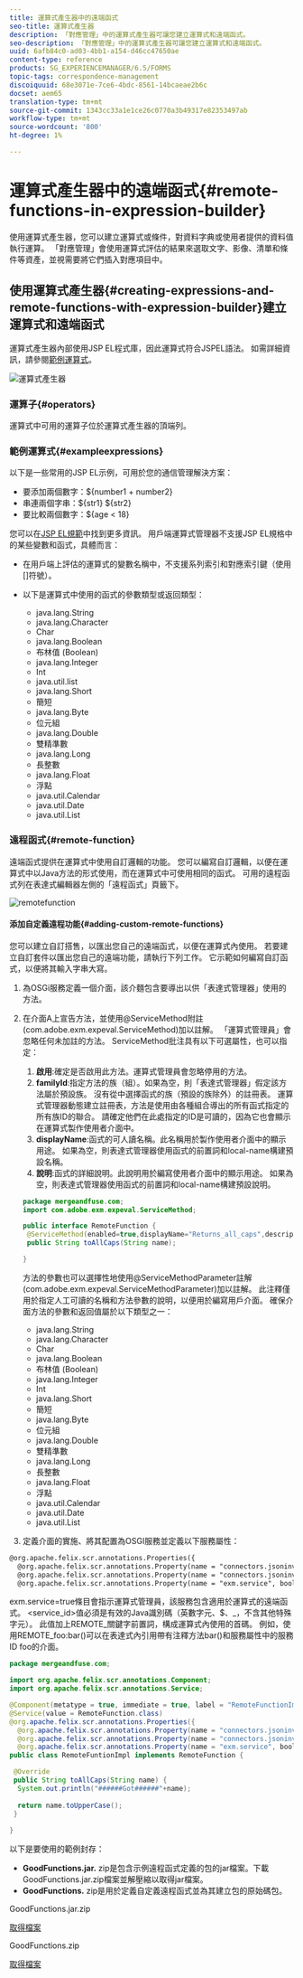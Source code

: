 ```yaml
---
title: 運算式產生器中的遠端函式
seo-title: 運算式產生器
description: 「對應管理」中的運算式產生器可讓您建立運算式和遠端函式。
seo-description: 「對應管理」中的運算式產生器可讓您建立運算式和遠端函式。
uuid: 6afb84c0-ad03-4bb1-a154-d46cc47650ae
content-type: reference
products: SG_EXPERIENCEMANAGER/6.5/FORMS
topic-tags: correspondence-management
discoiquuid: 68e3071e-7ce6-4bdc-8561-14bcaeae2b6c
docset: aem65
translation-type: tm+mt
source-git-commit: 1343cc33a1e1ce26c0770a3b49317e82353497ab
workflow-type: tm+mt
source-wordcount: '800'
ht-degree: 1%

---
```



# 運算式產生器中的遠端函式{#remote-functions-in-expression-builder}

使用運算式產生器，您可以建立運算式或條件，對資料字典或使用者提供的資料值執行運算。 「對應管理」會使用運算式評估的結果來選取文字、影像、清單和條件等資產，並視需要將它們插入對應項目中。

## 使用運算式產生器{#creating-expressions-and-remote-functions-with-expression-builder}建立運算式和遠端函式

運算式產生器內部使用JSP EL程式庫，因此運算式符合JSPEL語法。 如需詳細資訊，請參閱[範例運算式](#exampleexpressions)。

![運算式產生器](assets/expressionbuilder.png)

### 運算子{#operators}

運算式中可用的運算子位於運算式產生器的頂端列。

### 範例運算式{#exampleexpressions}

以下是一些常用的JSP EL示例，可用於您的通信管理解決方案：

* 要添加兩個數字：${number1 + number2}
* 串連兩個字串：${str1} ${str2}
* 要比較兩個數字：${age &lt; 18}

您可以在[JSP EL規範](https://download.oracle.com/otn-pub/jcp/jsp-2.1-fr-spec-oth-JSpec/jsp-2_1-fr-spec-el.pdf)中找到更多資訊。 用戶端運算式管理器不支援JSP EL規格中的某些變數和函式，具體而言：

* 在用戶端上評估的運算式的變數名稱中，不支援系列索引和對應索引鍵（使用[]符號）。
* 以下是運算式中使用的函式的參數類型或返回類型：

   * java.lang.String
   * java.lang.Character
   * Char
   * java.lang.Boolean
   * 布林值 (Boolean)
   * java.lang.Integer
   * Int
   * java.util.list
   * java.lang.Short
   * 簡短
   * java.lang.Byte
   * 位元組
   * java.lang.Double
   * 雙精準數
   * java.lang.Long
   * 長整數
   * java.lang.Float
   * 浮點
   * java.util.Calendar
   * java.util.Date
   * java.util.List

### 遠程函式{#remote-function}

遠端函式提供在運算式中使用自訂邏輯的功能。 您可以編寫自訂邏輯，以便在運算式中以Java方法的形式使用，而在運算式中可使用相同的函式。 可用的遠程函式列在表達式編輯器左側的「遠程函式」頁籤下。

![remotefunction](assets/remotefunction.png)

#### 添加自定義遠程功能{#adding-custom-remote-functions}

您可以建立自訂搭售，以匯出您自己的遠端函式，以便在運算式內使用。 若要建立自訂套件以匯出您自己的遠端功能，請執行下列工作。 它示範如何編寫自訂函式，以便將其輸入字串大寫。

1. 為OSGi服務定義一個介面，該介麵包含要導出以供「表達式管理器」使用的方法。
1. 在介面A上宣告方法，並使用@ServiceMethod附註(com.adobe.exm.expeval.ServiceMethod)加以註解。 「運算式管理員」會忽略任何未加註的方法。 ServiceMethod批注具有以下可選屬性，也可以指定：

   1. **啟用**:確定是否啟用此方法。運算式管理員會忽略停用的方法。
   1. **familyId**:指定方法的族（組）。如果為空，則「表達式管理器」假定該方法屬於預設族。 沒有從中選擇函式的族（預設的族除外）的註冊表。 運算式管理器動態建立註冊表，方法是使用由各種組合導出的所有函式指定的所有族ID的聯合。 請確定他們在此處指定的ID是可讀的，因為它也會顯示在運算式製作使用者介面中。
   1. **displayName**:函式的可人讀名稱。此名稱用於製作使用者介面中的顯示用途。 如果為空，則表達式管理器使用函式的前置詞和local-name構建預設名稱。
   1. **說明**:函式的詳細說明。此說明用於編寫使用者介面中的顯示用途。 如果為空，則表達式管理器使用函式的前置詞和local-name構建預設說明。

   ```java
   package mergeandfuse.com;
   import com.adobe.exm.expeval.ServiceMethod;
   
   public interface RemoteFunction {
    @ServiceMethod(enabled=true,displayName="Returns_all_caps",description="Function to convert to all CAPS", familyId="remote")
    public String toAllCaps(String name);
   
   }
   ```

   方法的參數也可以選擇性地使用@ServiceMethodParameter註解(com.adobe.exm.expeval.ServiceMethodParameter)加以註解。 此注釋僅用於指定人工可讀的名稱和方法參數的說明，以便用於編寫用戶介面。 確保介面方法的參數和返回值屬於以下類型之一：

   * java.lang.String
   * java.lang.Character
   * Char
   * java.lang.Boolean
   * 布林值 (Boolean)
   * java.lang.Integer
   * Int
   * java.lang.Short
   * 簡短
   * java.lang.Byte
   * 位元組
   * java.lang.Double
   * 雙精準數
   * java.lang.Long
   * 長整數
   * java.lang.Float
   * 浮點
   * java.util.Calendar
   * java.util.Date
   * java.util.List


1. 定義介面的實施、將其配置為OSGI服務並定義以下服務屬性：

```jsp
@org.apache.felix.scr.annotations.Properties({
  @org.apache.felix.scr.annotations.Property(name = "connectors.jsoninvoker", boolValue = true),
  @org.apache.felix.scr.annotations.Property(name = "connectors.jsoninvoker.alias", value = "<service_id>"),
  @org.apache.felix.scr.annotations.Property(name = "exm.service", boolValue = true)})
```

exm.service=true條目會指示運算式管理員，該服務包含適用於運算式的遠端函式。 &lt;service_id>值必須是有效的Java識別碼（英數字元、$、_，不含其他特殊字元）。 此值加上REMOTE_關鍵字前置詞，構成運算式內使用的首碼。 例如，使用REMOTE_foo:bar()可以在表達式內引用帶有注釋方法bar()和服務屬性中的服務ID foo的介面。

```java
package mergeandfuse.com;

import org.apache.felix.scr.annotations.Component;
import org.apache.felix.scr.annotations.Service;

@Component(metatype = true, immediate = true, label = "RemoteFunctionImpl")
@Service(value = RemoteFunction.class)
@org.apache.felix.scr.annotations.Properties({
  @org.apache.felix.scr.annotations.Property(name = "connectors.jsoninvoker", boolValue = true),
  @org.apache.felix.scr.annotations.Property(name = "connectors.jsoninvoker.alias", value = "test1"),
  @org.apache.felix.scr.annotations.Property(name = "exm.service", boolValue = true)})
public class RemoteFuntionImpl implements RemoteFunction {

 @Override
 public String toAllCaps(String name) {
  System.out.println("######Got######"+name);
  
  return name.toUpperCase();
 }
 
}
```

以下是要使用的範例封存：

* **GoodFunctions.jar.** zip是包含示例遠程函式定義的包的jar檔案。下載GoodFunctions.jar.zip檔案並解壓縮以取得jar檔案。
* **GoodFunctions.** zip是用於定義自定義遠程函式並為其建立包的原始碼包。

GoodFunctions.jar.zip

[取得檔案](assets/goodfunctions.jar.zip)

GoodFunctions.zip

[取得檔案](assets/goodfunctions.zip)
